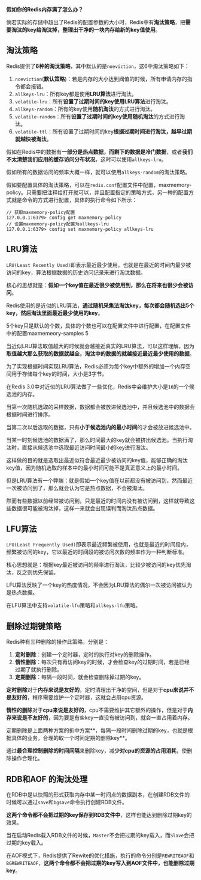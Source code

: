 **假如你的Redis内存满了怎么办？**

倘若实际的存储中超出了Redis的配置参数的大小时，Redis中有**淘汰策略**，把**需要淘汰的key给淘汰掉，整理出干净的一块内存给新的key值使用**。

## 淘汰策略

Redis提供了**6种的淘汰策略**，其中默认的是`noeviction`，这6中淘汰策略如下：

1. `noeviction`(**默认策略**)：若是内存的大小达到阀值的时候，所有申请内存的指令都会报错。
2. `allkeys-lru`：所有key都是使用**LRU算法**进行淘汰。
3. `volatile-lru`：所有**设置了过期时间的key使用LRU算法**进行淘汰。
4. `allkeys-random`：所有的key使用**随机淘汰**的方式进行淘汰。
5. `volatile-random`：所有**设置了过期时间的key使用随机淘汰**的方式进行淘汰。
6. `volatile-ttl`：所有设置了过期时间的key**根据过期时间进行淘汰，越早过期就越快被淘汰**。


假如在Redis中的数据有**一部分是热点数据，而剩下的数据是冷门数据**，或者**我们不太清楚我们应用的缓存访问分布状况**，这时可以使用`allkeys-lru`。

假如所有的数据访问的频率大概一样，就可以使用`allkeys-random`的淘汰策略。

假如要配置具体的淘汰策略，可以在`redis.conf`配置文件中配置，maxmemory-policy。只需要把注释给打开就可以，并且配置指定的策略方式，另一种的配置方式就是命令的方式进行配置，具体的执行命令如下所示：

```
// 获取maxmemory-policy配置
127.0.0.1:6379> config get maxmemory-policy
// 设置maxmemory-policy配置为allkeys-lru
127.0.0.1:6379> config set maxmemory-policy allkeys-lru
```

## LRU算法

`LRU(Least Recently Used)`即表示最近最少使用，也就是在最近的时间内最少被访问的key，算法根据数据的历史访问记录来进行淘汰数据。

核心的思想就是：**假如一个key值在最近很少被使用到，那么在将来也很少会被访问**。

Redis使用的是近似的LRU算法，**通过随机采集法淘汰key，每次都会随机选出5个key，然后淘汰里面最近最少使用的key**。

5个key只是默认的个数，具体的个数也可以在配置文件中进行配置，在配置文件中的配置maxmemeory-samples 5

当近似LRU算法取值越大的时候就会越接近真实的LRU算法，可以这样理解，因为**取值越大那么获取的数据就越全，淘汰中的数据的就越接近最近最少使用的数据**。

为了实现根据时间实现LRU算法，Redis必须为每个key中额外的增加一个内存空间用于存储每个key的时间，大小是3字节。

在Redis 3.0中对近似的LRU算法做了一些优化，Redis中会维护大小是`16`的一个候选池的内存。

当第一次随机选取的采样数据，数据都会被放进候选池中，并且候选池中的数据会根据时间进行排序。

当第二次以后选取的数据，只有**小于候选池内的最小时间**的才会被放进候选池中。

当某一时刻候选池的数据满了，那么时间最大的key就会被挤出候选池。当执行淘汰时，直接从候选池中选取最近访问时间最小的key进行淘汰。

这样做的目的就是选取出最近似符合最近最少被访问的key值，能够正确的淘汰key值，因为随机选取的样本中的最小时间可能不是真正意义上的最小时间。

但是LRU算法有一个弊端：就是假如一个key值在以前都没有被访问到，然而最近一次被访问到了，那么就会认为它是热点数据，不会被淘汰。

然而有些数据以前经常被访问到，只是最近的时间内没有被访问到，这样就导致这些数据很可能被淘汰掉，这样一来就会出现误判而淘汰热点数据。

## LFU算法

`LFU(Least Frequently Used)`即表示最近频繁被使用，也就是最近的时间段内，频繁被访问的key，它以最近的时间段的被访问次数的频率作为一种判断标准。

核心思想就是：根据key最近被访问的频率进行淘汰，比较少被访问的key优先淘汰，反之则优先保留。

LFU算法反映了一个key的热度情况，不会因为LRU算法的偶尔一次被访问被认为是热点数据。

在LFU算法中支持`volatile-lfu`策略和`allkeys-lfu`策略。

## 删除过期键策略

Redis种有三种删除的操作此策略，分别是：

1. **定时删除**：创建一个定时器，定时的执行对key的删除操作。
2. **惰性删除**：每次只有再访问key的时候，才会检查key的过期时间，若是已经过期了就执行删除。
3. **定期删除**：每隔一段时间，就会检查删除掉过期的key。

**定时删除**对于**内存来说是友好的**，定时清理出干净的空间，但是对于**cpu来说并不是友好的**，程序需要维护一个定时器，这就会占用cpu资源。

**惰性的删除**对于**cpu来说是友好的**，cpu不需要维护其它额外的操作，但是对于**内存来说是不友好的**，因为要是有些key一直没有被访问到，就会一直占用着内存。

定期删除是上面两种方案的折中方案**，每隔一段时间删除过期的key，也就是根据具体的业务，合理的取一个时间定期的删除key**。

通过**最合理控制删除的时间间隔**来删除key，减**少对cpu的资源的占用消耗**，使删除操作合理化。

## RDB和AOF 的淘汰处理

在RDB中是以快照的形式获取内存中某一时间点的数据副本，在创建RDB文件的时候可以通过`save`和`bgsave`命令执行创建RDB文件。

**这两个命令都不会把过期的key保存到RDB文件中**，这样也能达到删除过期key的效果。

当在启动Redis载入RDB文件的时候，`Master`不会把过期的key载入，而`Slave`会把过期的key载入。

在AOF模式下，Redis提供了Rewite的优化措施，执行的命令分别是`REWRITEAOF`和`BGREWRITEAOF`，**这两个命令都不会把过期的key写入到AOF文件中，也能删除过期key**。
